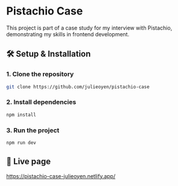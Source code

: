 # Pistachio Case

This project is part of a case study for my interview with Pistachio, demonstrating my skills in frontend development.

## 🛠  Setup & Installation
### 1. Clone the repository
```bash
git clone https://github.com/julieoyen/pistachio-case
```

### 2. Install dependencies
```bash
npm install
```

### 3. Run the project

```bash
npm run dev
```

## 🚀  Live page

https://pistachio-case-julieoyen.netlify.app/
